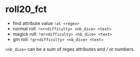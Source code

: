# roll20_fct

 * find attribute value `!at <regex>`
 * normal roll: `!nr<difficulty> <nb_dice> <text>`
 * magick roll: `!mr<difficulty> <nb_dice> <text>`
 * gm roll: `!gr<difficulty> <nb_dice> <text>`

`<nb_dice>` can be a sum of regex attributes and / or numbers.
